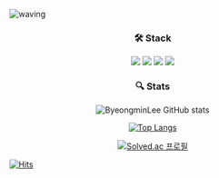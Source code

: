 ![waving](https://capsule-render.vercel.app/api?type=waving&height=200&text=Hi👋&fontAlign=80&fontAlignY=40&color=gradient&customColorList=0,13,11,11,2,3)
  <div align='center'>

### 🛠 Stack
  <div>
    <img src="https://img.shields.io/badge/Python-3776AB?style=flat-square&logo=Python&logoColor=white"/>
    <img src="https://img.shields.io/badge/HTML5-E34F26?style=flat-square&logo=HTML5&logoColor=white"/>
    <img src="https://img.shields.io/badge/CSS3-1572B6?style=flat-square&logo=CSS3&logoColor=white"/>
    <img src="https://img.shields.io/badge/JavaScript-F7DF1E?style=flat-square&logo=JavaScript&logoColor=white"/>
  </div>
  
### 🔍 Stats
![ByeongminLee GitHub stats](https://github-readme-stats.vercel.app/api?username=ByeongminLee&theme=react&show_icons=true)
<br/>
  
[![Top Langs](https://github-readme-stats.vercel.app/api/top-langs/?username=ByeongminLee&layout=compact&theme=react&langs_count=6)](https://github.com/anuraghazra/github-readme-stats)
<br/>

[![Solved.ac 프로필](http://mazassumnida.wtf/api/v2/generate_badge?boj=bmlee531)](https://solved.ac/bmlee531)

</div>

[![Hits](https://hits.seeyoufarm.com/api/count/incr/badge.svg?url=https%3A%2F%2Fgithub.com%2FByeongminLee%2Fhit-counter&count_bg=%23E973F9&title_bg=%23686767&icon=github.svg&icon_color=%23E5E5E5&title=hits&edge_flat=false)](https://github.com/ByeongminLee)
